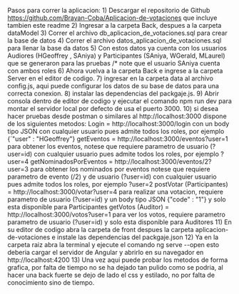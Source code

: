 Pasos para correr la aplicacion:
	1) Descargar el repositorio de Github https://github.com/Brayan-Coba/Aplicacion-de-votaciones que incluye tambien este readme
	2) Ingresar a la carpeta Back, despues a la carpeta dataModel
	3) Correr el archivo db_aplicacion_de_votaciones.sql para crear la base de datos
	4) Correr el archivo datos_aplicacion_de_votaciones.sql para llenar la base da datos 
	5) Con estos datos ya cuenta con los usuarios Audiores (HGeoffrey , SAniya) y Participantes (SAniya, WGerald, MLaurel) que se generaron para las pruebas /* note que el usuario SAniya cuenta con ambos roles
	6) Ahora vuelva a la carpeta Back e ingrese a la carpeta Server en el editor de codigo.
	7) ingresar en la carpeta data al archivo config.js, aqui puede configurar los datos de su base de datos para una correcta conexion.
	8) instalar las dependencias del packgaje.js.
	9) Abrir consola dentro de editor de codigo y ejecutar el comando npm run dev para montar el servidor local por defecto de usa el puerto 3000.
	10) si desea hacer pruebas desde postman o similares al http://localhost:3000 dispone de los siguientes metodos:
		Login = http://localhost:3000/login con un body tipo JSON con cualquier usuario pues admite todos los roles, por ejemplo {´"user" : "HGeoffrey"}
		getEventos = http://localhost:3000/eventos?user=1 para obtener los eventos, notese que requiere parametro de usuario (?user=id) con cualquier usuario pues admite todos los roles, por ejemplo ?user=4
		getNominadosPorEventos = http://localhost:3000/eventos/2?user=3 para obtener los nominados por eventos notese que requiere parametro de evento (/2) y de usuario (?user=id) con cualquier usuario pues admite todos los roles, por ejemplo ?user=2
		postVotar (Participantes) = http://localhost:3000/votar?user=4 para realizar una votacion, requiere parametro de usuario (?user=id) y un body tipo JSON {"code" : "1"} y solo esta disponible para Participantes
		getVotos (Auditor) = http://localhost:3000/votos?user=1 para ver los votos, requiere parametro parametro de usuario (?user=id) y solo esta disponible para Auditores
	11) En su editor de codigo abra la carpeta de front despues la carpeta aplicacion-de-votaciones e instale las dependencias del packgaje.json
	12) Ya en la carpeta raiz abra la terminal y ejecute el comando ng serve --open esto deberia cargar el servidor de Angular y abrirlo en su navegador en http://localhost:4200
	13) Una vez aqui puede probar los metodos de forma grafica, por falta de tiempo no se ha dejado tan pulido como se podria, al hacer una back fuerte se dejo de lado el css y estilado, no por falta de conocimiento sino de tiempo.
		